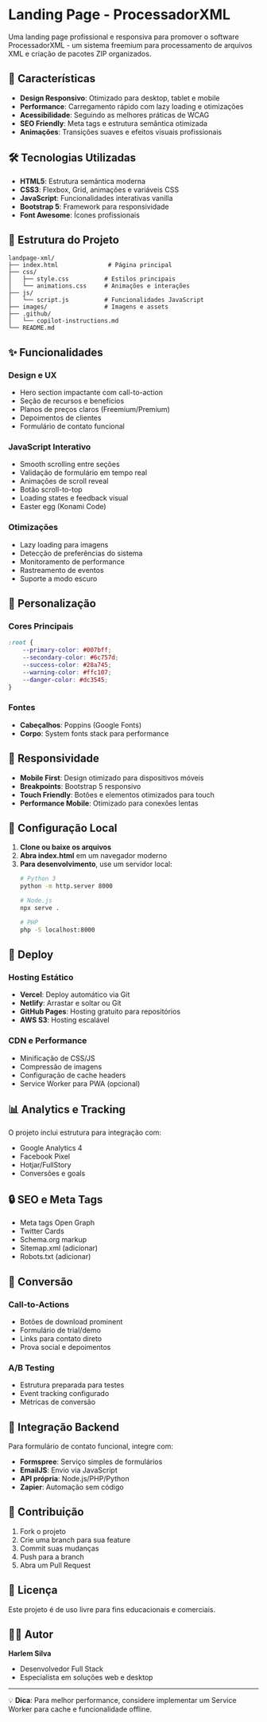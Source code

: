 # Landing Page - ProcessadorXML

Uma landing page profissional e responsiva para promover o software ProcessadorXML - um sistema freemium para processamento de arquivos XML e criação de pacotes ZIP organizados.

## 🚀 Características

- **Design Responsivo**: Otimizado para desktop, tablet e mobile
- **Performance**: Carregamento rápido com lazy loading e otimizações
- **Acessibilidade**: Seguindo as melhores práticas de WCAG
- **SEO Friendly**: Meta tags e estrutura semântica otimizada
- **Animações**: Transições suaves e efeitos visuais profissionais

## 🛠️ Tecnologias Utilizadas

- **HTML5**: Estrutura semântica moderna
- **CSS3**: Flexbox, Grid, animações e variáveis CSS
- **JavaScript**: Funcionalidades interativas vanilla
- **Bootstrap 5**: Framework para responsividade
- **Font Awesome**: Ícones profissionais

## 📁 Estrutura do Projeto

```
landpage-xml/
├── index.html              # Página principal
├── css/
│   ├── style.css          # Estilos principais
│   └── animations.css     # Animações e interações
├── js/
│   └── script.js          # Funcionalidades JavaScript
├── images/                # Imagens e assets
├── .github/
│   └── copilot-instructions.md
└── README.md
```

## ✨ Funcionalidades

### Design e UX
- Hero section impactante com call-to-action
- Seção de recursos e benefícios
- Planos de preços claros (Freemium/Premium)
- Depoimentos de clientes
- Formulário de contato funcional

### JavaScript Interativo
- Smooth scrolling entre seções
- Validação de formulário em tempo real
- Animações de scroll reveal
- Botão scroll-to-top
- Loading states e feedback visual
- Easter egg (Konami Code)

### Otimizações
- Lazy loading para imagens
- Detecção de preferências do sistema
- Monitoramento de performance
- Rastreamento de eventos
- Suporte a modo escuro

## 🎨 Personalização

### Cores Principais
```css
:root {
    --primary-color: #007bff;
    --secondary-color: #6c757d;
    --success-color: #28a745;
    --warning-color: #ffc107;
    --danger-color: #dc3545;
}
```

### Fontes
- **Cabeçalhos**: Poppins (Google Fonts)
- **Corpo**: System fonts stack para performance

## 📱 Responsividade

- **Mobile First**: Design otimizado para dispositivos móveis
- **Breakpoints**: Bootstrap 5 responsivo
- **Touch Friendly**: Botões e elementos otimizados para touch
- **Performance Mobile**: Otimizado para conexões lentas

## 🔧 Configuração Local

1. **Clone ou baixe os arquivos**
2. **Abra index.html** em um navegador moderno
3. **Para desenvolvimento**, use um servidor local:
   ```bash
   # Python 3
   python -m http.server 8000
   
   # Node.js
   npx serve .
   
   # PHP
   php -S localhost:8000
   ```

## 🚀 Deploy

### Hosting Estático
- **Vercel**: Deploy automático via Git
- **Netlify**: Arrastar e soltar ou Git
- **GitHub Pages**: Hosting gratuito para repositórios
- **AWS S3**: Hosting escalável

### CDN e Performance
- Minificação de CSS/JS
- Compressão de imagens
- Configuração de cache headers
- Service Worker para PWA (opcional)

## 📊 Analytics e Tracking

O projeto inclui estrutura para integração com:
- Google Analytics 4
- Facebook Pixel
- Hotjar/FullStory
- Conversões e goals

## 🔒 SEO e Meta Tags

- Meta tags Open Graph
- Twitter Cards
- Schema.org markup
- Sitemap.xml (adicionar)
- Robots.txt (adicionar)

## 🎯 Conversão

### Call-to-Actions
- Botões de download prominent
- Formulário de trial/demo
- Links para contato direto
- Prova social e depoimentos

### A/B Testing
- Estrutura preparada para testes
- Event tracking configurado
- Métricas de conversão

## 📧 Integração Backend

Para formulário de contato funcional, integre com:
- **Formspree**: Serviço simples de formulários
- **EmailJS**: Envio via JavaScript
- **API própria**: Node.js/PHP/Python
- **Zapier**: Automação sem código

## 🤝 Contribuição

1. Fork o projeto
2. Crie uma branch para sua feature
3. Commit suas mudanças
4. Push para a branch
5. Abra um Pull Request

## 📝 Licença

Este projeto é de uso livre para fins educacionais e comerciais.

## 👨‍💻 Autor

**Harlem Silva**
- Desenvolvedor Full Stack
- Especialista em soluções web e desktop

---

💡 **Dica**: Para melhor performance, considere implementar um Service Worker para cache e funcionalidade offline.
